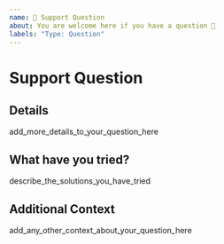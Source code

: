```yaml
---
name: 💬 Support Question
about: You are welcome here if you have a question 🤗
labels: "Type: Question"
---
```


# Support Question

## Details

add_more_details_to_your_question_here

## What have you tried?

describe_the_solutions_you_have_tried

## Additional Context

add_any_other_context_about_your_question_here
